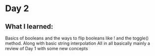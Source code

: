 # Day 2

## What I learned:
Basics of booleans and the ways to flip booleans like ! and the toggle() method.
Along with basic string interpolation
All in all basically mainly a review of Day 1 with some new concepts
